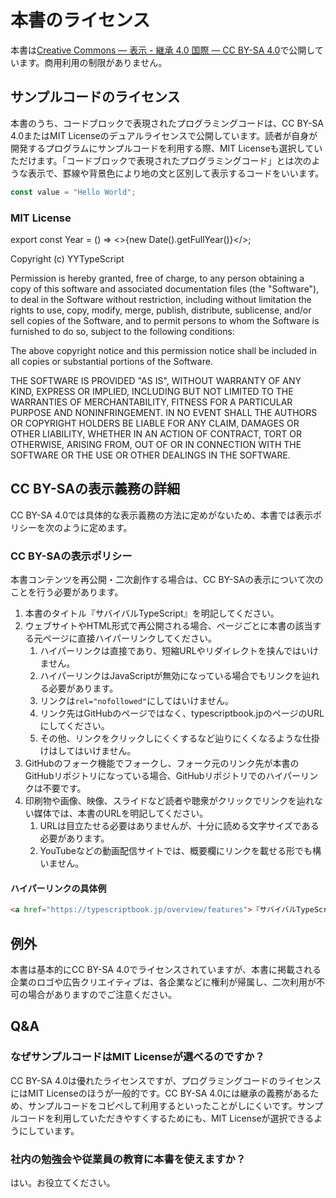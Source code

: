 # 本書のライセンス

本書は[Creative Commons — 表示 - 継承 4.0 国際 — CC BY-SA 4.0](https://creativecommons.org/licenses/by-sa/4.0/deed.ja)で公開しています。商用利用の制限がありません。

## サンプルコードのライセンス

本書のうち、コードブロックで表現されたプログラミングコードは、CC BY-SA 4.0またはMIT Licenseのデュアルライセンスで公開しています。読者が自身が開発するプログラムにサンプルコードを利用する際、MIT Licenseも選択していただけます。「コードブロックで表現されたプログラミングコード」とは次のような表示で、罫線や背景色により地の文と区別して表示するコードをいいます。

```ts
const value = "Hello World";
```

### MIT License

export const Year = () => <>{new Date().getFullYear()}</>;

<!-- markdownlint-disable MD033 -->

Copyright (c) <Year /> YYTypeScript

Permission is hereby granted, free of charge, to any person obtaining a copy
of this software and associated documentation files (the "Software"), to deal
in the Software without restriction, including without limitation the rights
to use, copy, modify, merge, publish, distribute, sublicense, and/or sell
copies of the Software, and to permit persons to whom the Software is
furnished to do so, subject to the following conditions:

The above copyright notice and this permission notice shall be included in all
copies or substantial portions of the Software.

THE SOFTWARE IS PROVIDED "AS IS", WITHOUT WARRANTY OF ANY KIND, EXPRESS OR
IMPLIED, INCLUDING BUT NOT LIMITED TO THE WARRANTIES OF MERCHANTABILITY,
FITNESS FOR A PARTICULAR PURPOSE AND NONINFRINGEMENT. IN NO EVENT SHALL THE
AUTHORS OR COPYRIGHT HOLDERS BE LIABLE FOR ANY CLAIM, DAMAGES OR OTHER
LIABILITY, WHETHER IN AN ACTION OF CONTRACT, TORT OR OTHERWISE, ARISING FROM,
OUT OF OR IN CONNECTION WITH THE SOFTWARE OR THE USE OR OTHER DEALINGS IN THE
SOFTWARE.

## CC BY-SAの表示義務の詳細

CC BY-SA 4.0では具体的な表示義務の方法に定めがないため、本書では表示ポリシーを次のように定めます。

### CC BY-SAの表示ポリシー

本書コンテンツを再公開・二次創作する場合は、CC BY-SAの表示について次のことを行う必要があります。

1. 本書のタイトル『サバイバルTypeScript』を明記してください。
1. ウェブサイトやHTML形式で再公開される場合、ページごとに本書の該当する元ページに直接ハイパーリンクしてください。
   1. ハイパーリンクは直接であり、短縮URLやリダイレクトを挟んではいけません。
   1. ハイパーリンクはJavaScriptが無効になっている場合でもリンクを辿れる必要があります。
   1. リンクは`rel="nofollowed"`にしてはいけません。
   1. リンク先はGitHubのページではなく、typescriptbook.jpのページのURLにしてください。
   1. その他、リンクをクリックしにくくするなど辿りにくくなるような仕掛けはしてはいけません。
1. GitHubのフォーク機能でフォークし、フォーク元のリンク先が本書のGitHubリポジトリになっている場合、GitHubリポジトリでのハイパーリンクは不要です。
1. 印刷物や画像、映像、スライドなど読者や聴衆がクリックでリンクを辿れない媒体では、本書のURLを明記してください。
   1. URLは目立たせる必要はありませんが、十分に読める文字サイズである必要があります。
   1. YouTubeなどの動画配信サイトでは、概要欄にリンクを載せる形でも構いません。

#### ハイパーリンクの具体例

<!--prettier-ignore-->
```html
<a href="https://typescriptbook.jp/overview/features">『サバイバルTypeScript』「TypeScriptの特徴」</a>
```

## 例外

本書は基本的にCC BY-SA 4.0でライセンスされていますが、本書に掲載される企業のロゴや広告クリエイティブは、各企業などに権利が帰属し、二次利用が不可の場合がありますのでご注意ください。

## Q&A

### なぜサンプルコードはMIT Licenseが選べるのですか？

CC BY-SA 4.0は優れたライセンスですが、プログラミングコードのライセンスにはMIT Licenseのほうが一般的です。CC BY-SA 4.0には継承の義務があるため、サンプルコードをコピペして利用するといったことがしにくいです。サンプルコードを利用していただきやすくするためにも、MIT Licenseが選択できるようにしています。

### 社内の勉強会や従業員の教育に本書を使えますか？

はい。お役立てください。
